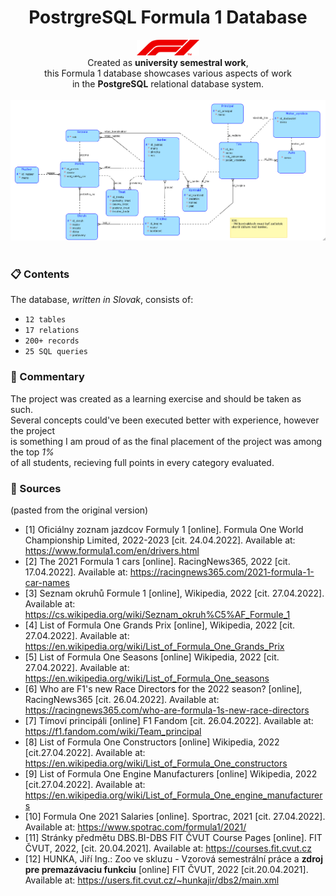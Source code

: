 <h1 align="center">
PostrgreSQL Formula 1 Database
</h1>
<p align="center">
<img src="https://raw.githubusercontent.com/patrikmitterpach/f1db/main/images/f1logo.png" width="100">
  <br>
  Created as <b>university semestral work</b>,<br>
  this Formula 1 database showcases various aspects of work<br>
  in the <b>PostgreSQL</b> relational database system.
  <br>
  <br>
<img src="https://raw.githubusercontent.com/patrikmitterpach/f1db/main/images/conceptual_scheme.png" width="900">
<br>
<br>
</p>




### 📋 Contents
The database, *written in Slovak*, consists of:
- `12 tables`
- `17 relations` 
- `200+ records`
- `25 SQL queries`

### 📝 Commentary
The project was created as a learning exercise and should be taken as such.  
Several concepts could've been executed better with experience, however the project  
is something I am proud of as the final placement of the project was among the top *1%*  
of all students,  recieving full points in every category evaluated. 

### 📒 Sources
(pasted from the original version)
- [1] Oficiálny zoznam jazdcov Formuly 1 [online]. Formula One World Championship Limited, 2022-2023 [cit. 24.04.2022]. Available at: https://www.formula1.com/en/drivers.html 
- [2] The 2021 Formula 1 cars [online]. RacingNews365, 2022 [cit. 17.04.2022]. Available at: https://racingnews365.com/2021-formula-1-car-names   
- [3] Seznam okruhů Formule 1 [online], Wikipedia, 2022 [cit. 27.04.2022]. Available at: https://cs.wikipedia.org/wiki/Seznam_okruh%C5%AF_Formule_1  
- [4] List of Formula One Grands Prix [online], Wikipedia, 2022 [cit. 27.04.2022]. Available at: https://en.wikipedia.org/wiki/List_of_Formula_One_Grands_Prix  
- [5] List of Formula One Seasons [online] Wikipedia, 2022 [cit. 27.04.2022]. Available at: https://en.wikipedia.org/wiki/List_of_Formula_One_seasons  
- [6] Who are F1's new Race Directors for the 2022 season? [online], RacingNews365 [cit. 26.04.2022]. Available at: https://racingnews365.com/who-are-formula-1s-new-race-directors  
- [7] Tímoví principáli [online] F1 Fandom  [cit. 26.04.2022]. Available at: https://f1.fandom.com/wiki/Team_principal  
- [8] List of Formula One Constructors [online] Wikipedia, 2022 [cit.27.04.2022]. Available at: https://en.wikipedia.org/wiki/List_of_Formula_One_constructors  
- [9] List of Formula One Engine Manufacturers [online] Wikipedia, 2022 [cit.27.04.2022]. Available at: https://en.wikipedia.org/wiki/List_of_Formula_One_engine_manufacturers  
- [10] Formula One 2021 Salaries [online]. Sportrac, 2021  [cit. 27.04.2022]. Available at: https://www.spotrac.com/formula1/2021/    
- [11] Stránky předmětu DBS.BI-DBS FIT ČVUT Course Pages [online]. FIT ČVUT, 2022, [cit. 20.04.2021]. Available at: https://courses.fit.cvut.cz  
- [12] HUNKA, Jiří Ing.: Zoo ve skluzu - Vzorová semestrální práce a **zdroj pre premazávaciu funkciu** [online] FIT ČVUT, 2022 [cit.20.04.2021]. Available at: https://users.fit.cvut.cz/~hunkajir/dbs2/main.xml
